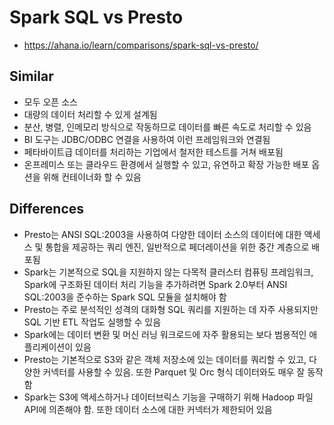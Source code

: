 # Spark SQL vs Presto

- https://ahana.io/learn/comparisons/spark-sql-vs-presto/

## Similar
- 모두 오픈 소스
- 대량의 데이터 처리할 수 있게 설계됨
- 분산, 병렬, 인메모리 방식으로 작동하므로 데이터를 빠른 속도로 처리할 수 있음
- BI 도구는 JDBC/ODBC 연결을 사용하여 이런 프레임워크와 연결됨
- 페타바이트급 데이터를 처리하는 기업에서 철저한 테스트를 거쳐 배포됨
- 온프레미스 또는 클라우드 환경에서 실행할 수 있고, 유연하고 확장 가능한 배포 옵션을 위해 컨테이너화 할 수 있음

## Differences
- Presto는 ANSI SQL:2003을 사용하여 다양한 데이터 소스의 데이터에 대한 액세스 및 통합을 제공하는 쿼리 엔진, 일반적으로 페더레이션을 위한 중간 계층으로 배포됨
- Spark는 기본적으로 SQL을 지원하지 않는 다목적 클러스터 컴퓨팅 프레임워크, Spark에 구조화된 데이터 처리 기능을 추가하려면 Spark 2.0부터 ANSI SQL:2003을 준수하는 Spark SQL 모듈을 설치해야 함
- Presto는 주로 분석적인 성격의 대화형 SQL 쿼리를 지원하는 데 자주 사용되지만 SQL 기반 ETL 작업도 실행할 수 있음
- Spark에는 데이터 변환 및 머신 러닝 워크로드에 자주 활용되는 보다 범용적인 애플리케이션이 있음
- Presto는 기본적으로 S3와 같은 객체 저장소에 있는 데이터를 쿼리할 수 있고, 다양한 커넥터를 사용할 수 있음. 또한 Parquet 및 Orc 형식 데이터와도 매우 잘 동작함
- Spark는 S3에 액세스하거나 데이터브릭스 기능을 구매하기 위해 Hadoop 파일 API에 의존해야 함. 또한 데이터 소스에 대한 커넥터가 제한되어 있음